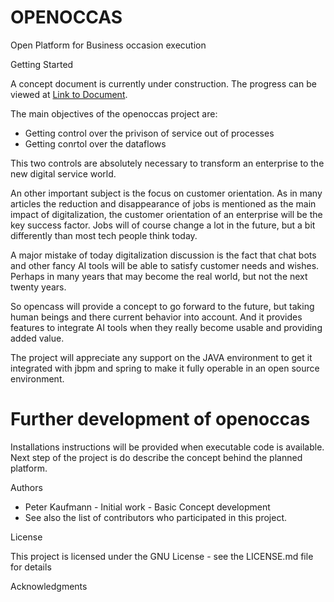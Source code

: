 # OPENOCCAS
Open Platform for Business occasion execution

Getting Started

A concept document is currently under construction. The progress can be viewed at [Link to Document](documents/OPENOCCAS_Concept.odt). 

The main objectives of the openoccas project are:
  * Getting control over the privison of service out of processes
  * Getting conrtol over the dataflows

This two controls are absolutely necessary to transform an enterprise to the new digital service world. 

An other important subject is the focus on customer orientation. As in many articles the reduction and disappearance of jobs is mentioned as the main impact of digitalization, the customer orientation of an enterprise will be the key success factor. Jobs will of course change a lot in the future, but a bit differently than most tech people think today.

A major mistake of today digitalization discussion is the fact that chat bots and other fancy AI tools will be able to satisfy customer needs and wishes. Perhaps in many years that may become the real world, but not the next twenty years. 

So opencass will provide a concept to go forward to the future, but taking human beings and there current behavior into account. And it provides features to integrate AI tools when they really become usable and providing added value.

The project will appreciate any support on the JAVA environment to get it integrated with jbpm and spring to make it fully operable in an open source environment. 

# Further development of openoccas
Installations instructions will be provided when executable code is available. Next step of the project is do describe the concept behind the planned platform.

Authors

* Peter Kaufmann - Initial work - Basic Concept development
* See also the list of contributors who participated in this project.

License

This project is licensed under the GNU License - see the LICENSE.md file for details

Acknowledgments

